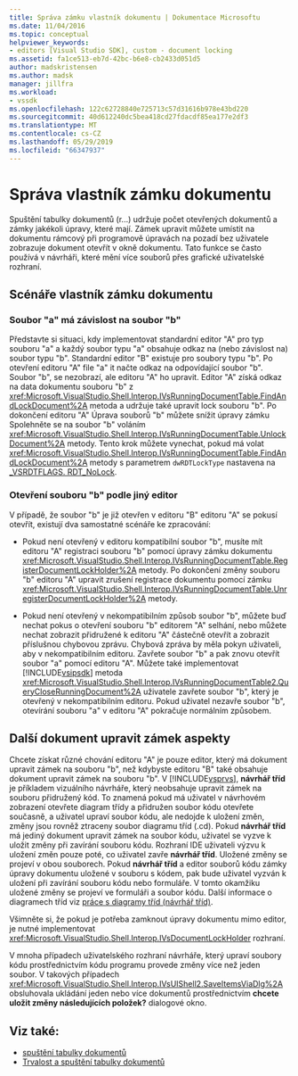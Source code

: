 ```yaml
---
title: Správa zámku vlastník dokumentu | Dokumentace Microsoftu
ms.date: 11/04/2016
ms.topic: conceptual
helpviewer_keywords:
- editors [Visual Studio SDK], custom - document locking
ms.assetid: fa1ce513-eb7d-42bc-b6e8-cb2433d051d5
author: madskristensen
ms.author: madsk
manager: jillfra
ms.workload:
- vssdk
ms.openlocfilehash: 122c62728840e725713c57d31616b978e43bd220
ms.sourcegitcommit: 40d612240dc5bea418cd27fdacdf85ea177e2df3
ms.translationtype: MT
ms.contentlocale: cs-CZ
ms.lasthandoff: 05/29/2019
ms.locfileid: "66347937"
---
```

# <a name="document-lock-holder-management"></a>Správa vlastník zámku dokumentu

Spuštění tabulky dokumentů (r...) udržuje počet otevřených dokumentů a zámky jakékoli úpravy, které mají. Zámek upravit můžete umístit na dokumentu rámcový při programově úpravách na pozadí bez uživatele zobrazuje dokument otevřít v okně dokumentu. Tato funkce se často používá v návrháři, které mění více souborů přes grafické uživatelské rozhraní.

## <a name="document-lock-holder-scenarios"></a>Scénáře vlastník zámku dokumentu

### <a name="file-a-has-a-dependence-on-file-b"></a>Soubor "a" má závislost na soubor "b"

Představte si situaci, kdy implementovat standardní editor "A" pro typ souboru "a" a každý soubor typu "a" obsahuje odkaz na (nebo závislost na) soubor typu "b". Standardní editor "B" existuje pro soubory typu "b". Po otevření editoru "A" file "a" it načte odkaz na odpovídající soubor "b". Soubor "b", se nezobrazí, ale editoru "A" ho upravit. Editor "A" získá odkaz na data dokumentu souboru "b" z <xref:Microsoft.VisualStudio.Shell.Interop.IVsRunningDocumentTable.FindAndLockDocument%2A> metoda a udržuje také upravit lock souboru "b". Po dokončení editoru "A" Úprava souborů "b" můžete snížit úpravy zámku Spolehněte se na soubor "b" voláním <xref:Microsoft.VisualStudio.Shell.Interop.IVsRunningDocumentTable.UnlockDocument%2A> metody. Tento krok můžete vynechat, pokud má volat <xref:Microsoft.VisualStudio.Shell.Interop.IVsRunningDocumentTable.FindAndLockDocument%2A> metody s parametrem `dwRDTLockType` nastavena na [_VSRDTFLAGS. RDT_NoLock](<xref:Microsoft.VisualStudio.Shell.Interop._VSRDTFLAGS.RDT_NoLock>).

### <a name="file-b-is-opened-by-a-different-editor"></a>Otevření souboru "b" podle jiný editor

V případě, že soubor "b" je již otevřen v editoru "B" editoru "A" se pokusí otevřít, existují dva samostatné scénáře ke zpracování:

- Pokud není otevřený v editoru kompatibilní soubor "b", musíte mít editoru "A" registraci souboru "b" pomocí úpravy zámku dokumentu <xref:Microsoft.VisualStudio.Shell.Interop.IVsRunningDocumentTable.RegisterDocumentLockHolder%2A> metody. Po dokončení změny souboru "b" editoru "A" upravit zrušení registrace dokumentu pomocí zámku <xref:Microsoft.VisualStudio.Shell.Interop.IVsRunningDocumentTable.UnregisterDocumentLockHolder%2A> metody.

- Pokud není otevřený v nekompatibilním způsob soubor "b", můžete buď nechat pokus o otevření souboru "b" editorem "A" selhání, nebo můžete nechat zobrazit přidružené k editoru "A" částečně otevřít a zobrazit příslušnou chybovou zprávu. Chybová zpráva by měla pokyn uživateli, aby v nekompatibilním editoru. Zavřete soubor "b" a pak znovu otevřít soubor "a" pomocí editoru "A". Můžete také implementovat [!INCLUDE[vsipsdk](../extensibility/includes/vsipsdk_md.md)] metoda <xref:Microsoft.VisualStudio.Shell.Interop.IVsRunningDocumentTable2.QueryCloseRunningDocument%2A> uživatele zavřete soubor "b", který je otevřený v nekompatibilním editoru. Pokud uživatel nezavře soubor "b", otevírání souboru "a" v editoru "A" pokračuje normálním způsobem.

## <a name="additional-document-edit-lock-considerations"></a>Další dokument upravit zámek aspekty

Chcete získat různé chování editoru "A" je pouze editor, který má dokument upravit zámek na souboru "b", než kdybyste editoru "B" také obsahuje dokument upravit zámek na souboru "b". V [!INCLUDE[vsprvs](../code-quality/includes/vsprvs_md.md)], **návrhář tříd** je příkladem vizuálního návrháře, který neobsahuje upravit zámek na souboru přidružený kód. To znamená pokud má uživatel v návrhovém zobrazení otevřete diagram třídy a přidružen soubor kódu otevřete současně, a uživatel upraví soubor kódu, ale nedojde k uložení změn, změny jsou rovněž ztraceny soubor diagramu tříd (.cd). Pokud **návrhář tříd** má jediný dokument upravit zámek na soubor kódu, uživatel se vyzve k uložit změny při zavírání souboru kódu. Rozhraní IDE uživateli výzvu k uložení změn pouze poté, co uživatel zavře **návrhář tříd**. Uložené změny se projeví v obou souborech. Pokud **návrhář tříd** a editor souborů kódu zámky úpravy dokumentu uložené v souboru s kódem, pak bude uživatel vyzván k uložení při zavírání souboru kódu nebo formuláře. V tomto okamžiku uložené změny se projeví ve formuláři a soubor kódu. Další informace o diagramech tříd viz [práce s diagramy tříd (návrhář tříd)](../ide/class-designer/designing-and-viewing-classes-and-types.md).

Všimněte si, že pokud je potřeba zamknout úpravy dokumentu mimo editor, je nutné implementovat <xref:Microsoft.VisualStudio.Shell.Interop.IVsDocumentLockHolder> rozhraní.

V mnoha případech uživatelského rozhraní návrháře, který upraví soubory kódu prostřednictvím kódu programu provede změny více než jeden soubor. V takových případech <xref:Microsoft.VisualStudio.Shell.Interop.IVsUIShell2.SaveItemsViaDlg%2A> obsluhovala ukládání jeden nebo více dokumentů prostřednictvím **chcete uložit změny následujících položek?** dialogové okno.

## <a name="see-also"></a>Viz také:

- [spuštění tabulky dokumentů](../extensibility/internals/running-document-table.md)
- [Trvalost a spuštění tabulky dokumentů](../extensibility/internals/persistence-and-the-running-document-table.md)